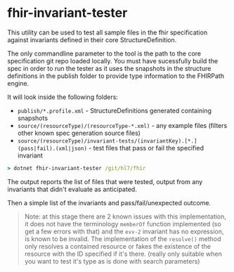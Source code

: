 # fhir-invariant-tester
This utility can be used to test all sample files in the fhir specification against 
invariants defined in their core StructureDefinition.

The only commandline parameter to the tool is the path to the core specification git repo loaded locally.
You must have sucessfully build the spec in order to run the tester as it uses
the snapshots in the structure definitions in the publish folder to provide type
information to the FHIRPath engine.

It will look inside the following folders:
* `publish/*.profile.xml` - StructureDefinitions generated containing snapshots
* `source/(resourceType)/(resourceType-*.xml)` - any example files (filters other known spec generation source files)
* `source/(resourceType)/invariant-tests/(invariantKey).[*.](pass|fail).(xml|json)` - test files that pass or fail the specified invariant

``` cmd
> dotnet fhir-invariant-tester /git/hl7/fhir
```

The output reports the list of files that were tested, output from any invariants that didn't evaluate as anticipated.

Then a simple list of the invariants and pass/fail/unexpected outcome.

> Note: at this stage there are 2 known issues with this implementation, it does not 
have the terminology `memberOf` function implemented (so get a few errors with that) and the 
`evv-2` invariant has no expression, is known to be invalid.
The implementation of the `resolve()` method only resolves a contained resource or fakes the existence of the resource
with the ID specified if it's there. (really only suitable when you want to test it's type as is done with search parameters)
